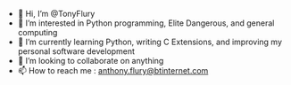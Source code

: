 - 👋 Hi, I’m @TonyFlury
- 👀 I’m interested in Python programming, Elite Dangerous, and general computing
- 🌱 I’m currently learning Python, writing C Extensions, and improving my personal software development  
- 💞️ I’m looking to collaborate on anything
- 📫 How to reach me : anthony.flury@btinternet.com

<!---
TonyFlury/TonyFlury is a ✨ special ✨ repository because its `README.md` (this file) appears on your GitHub profile.
You can click the Preview link to take a look at your changes.
--->
